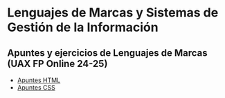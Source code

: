 # Lenguajes de Marcas y Sistemas de Gestión de la Información
## Apuntes y ejercicios de Lenguajes de Marcas (UAX FP Online 24-25)
- [Apuntes HTML](Apuntes_HTML.md)
- [Apuntes CSS](Apuntes_CSS.md)
